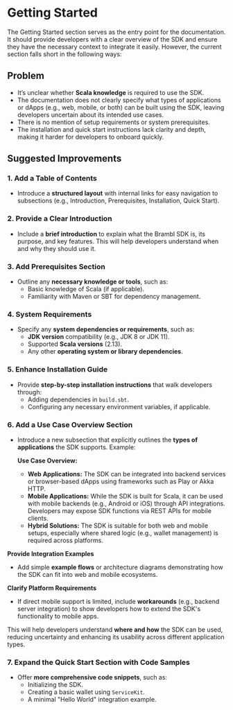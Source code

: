 # Getting Started
The Getting Started section serves as the entry point for the documentation. It should provide developers with a clear overview of the SDK and ensure they have the necessary context to integrate it easily. However, the current section falls short in the following ways:

## Problem  
- It’s unclear whether **Scala knowledge** is required to use the SDK.
- The documentation does not clearly specify what types of applications or dApps (e.g., web, mobile, or both) can be built using the SDK, leaving developers uncertain about its intended use cases.
- There is no mention of setup requirements or system prerequisites.
- The installation and quick start instructions lack clarity and depth, making it harder for developers to onboard quickly.

## Suggested Improvements

### 1. **Add a Table of Contents**  
   - Introduce a **structured layout** with internal links for easy navigation to subsections (e.g., Introduction, Prerequisites, Installation, Quick Start). 

### 2. **Provide a Clear Introduction**  
   - Include a **brief introduction** to explain what the Brambl SDK is, its purpose, and key features. This will help developers understand when and why they should use it.

### 3. **Add Prerequisites Section**  
   - Outline any **necessary knowledge or tools**, such as:  
     - Basic knowledge of Scala (if applicable).  
     - Familiarity with Maven or SBT for dependency management.  

### 4. **System Requirements**  
   - Specify any **system dependencies or requirements**, such as:  
     - **JDK version** compatibility (e.g., JDK 8 or JDK 11).  
     - Supported **Scala versions** (2.13).  
     - Any other **operating system or library dependencies**.  

### 5. **Enhance Installation Guide**  
   - Provide **step-by-step installation instructions** that walk developers through:  
     - Adding dependencies in `build.sbt`.  
     - Configuring any necessary environment variables, if applicable.
    
### 6. Add a Use Case Overview Section 
- Introduce a new subsection that explicitly outlines the **types of applications** the SDK supports. Example:

     **Use Case Overview:**  
     - **Web Applications:** The SDK can be integrated into backend services or browser-based dApps using frameworks such as Play or Akka HTTP.  
     - **Mobile Applications:** While the SDK is built for Scala, it can be used with mobile backends (e.g., Android or iOS) through API integrations. Developers may expose SDK functions via REST APIs for mobile clients.  
     - **Hybrid Solutions:** The SDK is suitable for both web and mobile setups, especially where shared logic (e.g., wallet management) is required across platforms.

 **Provide Integration Examples**  
   - Add simple **example flows** or architecture diagrams demonstrating how the SDK can fit into web and mobile ecosystems.

 **Clarify Platform Requirements**  
   - If direct mobile support is limited, include **workarounds** (e.g., backend server integration) to show developers how to extend the SDK's functionality to mobile apps.

This will help developers understand **where and how** the SDK can be used, reducing uncertainty and enhancing its usability across different application types.

### 7. **Expand the Quick Start Section with Code Samples**  
   - Offer **more comprehensive code snippets**, such as:
     - Initializing the SDK.
     - Creating a basic wallet using `ServiceKit`.  
     - A minimal "Hello World" integration example.

